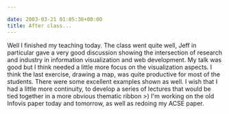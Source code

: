 ```yaml
---

date: 2003-03-21 01:05:36+00:00
title: After class...
---
```


Well I finished my teaching today.  The class went quite well,  Jeff in particular gave a very good discussion showing the intersection of research and industry in information visualization and web development.  My talk was good but I think needed a little more focus on the visualization aspects.  I think the last exercise, drawing a map, was quite productive for most of the students.  There were some excellent examples shown as well.  I wish that I had a little more continuity, to develop a series of lectures that would be tied together in a more obvious thematic ribbon >)
I'm working on the old Infovis paper today and tomorrow, as well as redoing my ACSE paper.
